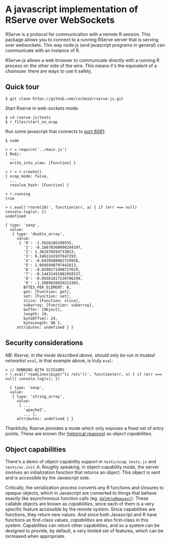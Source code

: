 # A javascript implementation of RServe over WebSockets

RServe is a protocol for communication with a remote R session. This
package allows you to connect to a running RServe server that is
serving over websockets. This way node.js (and javascript programs in
general) can communicate with an instance of R.

RServe-js allows a web browser to communicate directly with a running
R process on the other side of the wire. This means it's the
equivalent of a *chainsaw*: there are ways to use it safely, 


## Quick tour

    $ git clone https://github.com/cscheid/rserve-js.git

Start Rserve in web-sockets mode:

    $ cd rserve-js/tests
	$ r_files/start_no_ocap
	
Run some javascript that connects to [port 8081](https://github.com/cscheid/rserve-js/blob/master/tests/r_files/no_oc.conf):

	$ node

    > r = require('../main.js')
    { Robj:
      ...
      write_into_view: [Function] }
    
	> r = r.create()
    { ocap_mode: false,
      ...
      resolve_hash: [Function] }
    
	> r.running
    true
    
	> r.eval('rnorm(10)', function(err, a) { if (err === null) console.log(a); })
    undefined
    
	{ type: 'sexp',
      value:
       { type: 'double_array',
         value:
          { '0': -1.5626166190555,
            '1': -0.16678360090204197,
            '2': 1.362470594733813,
            '3': 0.2462241937647293,
            '4': -0.6439588002729958,
            '5': 1.6695940797441013,
            '6': -0.8298271898727629,
            '7': -0.14431491982950537,
            '8': -0.05561817220786299,
            '9': -1.5889826020213365,
            BYTES_PER_ELEMENT: 8,
            get: [Function: get],
            set: [Function: set],
            slice: [Function: slice],
            subarray: [Function: subarray],
            buffer: [Object],
            length: 10,
            byteOffset: 24,
            byteLength: 80 },
         attributes: undefined } }


## Security considerations

*NB: Rserve, in the mode described above, should only be run in
trusted networks!*  `eval`, in that example above, is truly `eval`:

    > // RUNNING WITH SCISSORS
    > r.eval('readLines(pipe("ls /etc"))', function(err, x) { if (err === null) console.log(x); })
    
      { type: 'sexp',
      value:
       { type: 'string_array',
         value:
          [ ...
            'apache2',
    		... ],
         attributes: undefined } }		

Thankfully, Rserve provides a mode which only exposes a fixed set of
entry points. These are known (for
[historical reasons](http://en.wikipedia.org/wiki/Object-capability_model))
as *object capabilities*.


## Object capabilities

There's a demo of object-capability support in `tests/ocap_tests.js`
and `tests/oc.init.R`. Roughly speaking, in object-capability mode,
the server involves an initialization function that returns an object.
This object is sent and is accessible by the Javascript side. 

Critically, the serialization process converts any R functions and
closures to *opaque* objects, which in Javascript are converted to
things that behave exactly like asynchronous function calls
(eg. [`XmlHttpRequest`](http://www.w3.org/TR/XMLHttpRequest/)). These
callable objects are known as *capabilities*, since each of them is a
very specific feature accessible by the remote system. Since
capabilities are functions, they return new values. And since both
Javascript and R have functions as first-class values, *capabilities*
are also first-class in this system. Capabilities
can return other capabilities, and so a system can be designed to
provide, by default, a very limited set of features, which can be
increased when appropriate.

